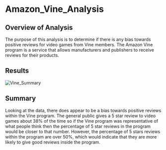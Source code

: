 # Amazon_Vine_Analysis

## Overview of Analysis

The purpose of this analysis is to determine if there is any bias towards positive reviews for video games from Vine members. The Amazon Vine program is a service that allows manufacturers and publishers to receive reviews for their products.

## Results

![Vine_Summary](https://user-images.githubusercontent.com/82982832/134593331-68505a7b-aa78-4734-9e76-9811a66ae9d3.png)

## Summary

Looking at the data, there does appear to be a bias towards positive reviews within the Vine program. The general public gives a 5 star review to video games about 38% of the time so if the Vine program was representative of what people think then the percentage of 5 star reviews in the program would be closer to that number. However, the percentage of 5 stars reviews within the program are over 50%, which would indicate that they are more likely to give good reviews inside the program.
